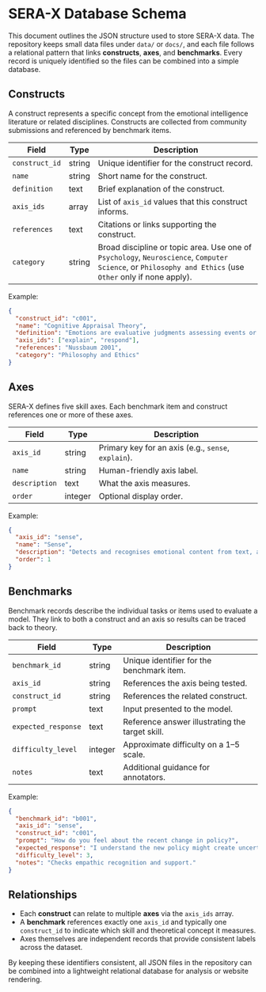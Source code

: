 # SERA-X Database Schema

This document outlines the JSON structure used to store SERA-X data. The repository keeps small data files under `data/` or `docs/`, and each file follows a relational pattern that links **constructs**, **axes**, and **benchmarks**. Every record is uniquely identified so the files can be combined into a simple database.

## Constructs

A construct represents a specific concept from the emotional intelligence literature or related disciplines. Constructs are collected from community submissions and referenced by benchmark items.

| Field | Type | Description |
|-------|------|-------------|
| `construct_id` | string | Unique identifier for the construct record. |
| `name` | string | Short name for the construct. |
| `definition` | text | Brief explanation of the construct. |
| `axis_ids` | array | List of `axis_id` values that this construct informs. |
| `references` | text | Citations or links supporting the construct. |
| `category` | string | Broad discipline or topic area. Use one of `Psychology`, `Neuroscience`, `Computer Science`, or `Philosophy and Ethics` (use `Other` only if none apply). |

Example:

```json
{
  "construct_id": "c001",
  "name": "Cognitive Appraisal Theory",
  "definition": "Emotions are evaluative judgments assessing events or objects as significant to well-being.",
  "axis_ids": ["explain", "respond"],
  "references": "Nussbaum 2001",
  "category": "Philosophy and Ethics"
}
```

## Axes

SERA-X defines five skill axes. Each benchmark item and construct references one or more of these axes.

| Field | Type | Description |
|-------|------|-------------|
| `axis_id` | string | Primary key for an axis (e.g., `sense`, `explain`). |
| `name` | string | Human-friendly axis label. |
| `description` | text | What the axis measures. |
| `order` | integer | Optional display order. |

Example:

```json
{
  "axis_id": "sense",
  "name": "Sense",
  "description": "Detects and recognises emotional content from text, audio, or multimodal signals.",
  "order": 1
}
```

## Benchmarks

Benchmark records describe the individual tasks or items used to evaluate a model. They link to both a construct and an axis so results can be traced back to theory.

| Field | Type | Description |
|-------|------|-------------|
| `benchmark_id` | string | Unique identifier for the benchmark item. |
| `axis_id` | string | References the axis being tested. |
| `construct_id` | string | References the related construct. |
| `prompt` | text | Input presented to the model. |
| `expected_response` | text | Reference answer illustrating the target skill. |
| `difficulty_level` | integer | Approximate difficulty on a 1–5 scale. |
| `notes` | text | Additional guidance for annotators. |

Example:

```json
{
  "benchmark_id": "b001",
  "axis_id": "sense",
  "construct_id": "c001",
  "prompt": "How do you feel about the recent change in policy?",
  "expected_response": "I understand the new policy might create uncertainty, but it aims to help everyone.",
  "difficulty_level": 3,
  "notes": "Checks empathic recognition and support."
}
```

## Relationships

- Each **construct** can relate to multiple **axes** via the `axis_ids` array.
- A **benchmark** references exactly one `axis_id` and typically one `construct_id` to indicate which skill and theoretical concept it measures.
- Axes themselves are independent records that provide consistent labels across the dataset.

By keeping these identifiers consistent, all JSON files in the repository can be combined into a lightweight relational database for analysis or website rendering.

